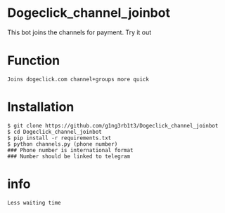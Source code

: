 # Dogeclick_channel_joinbot
This bot joins the channels for payment. Try it out
# Function
``` 
Joins dogeclick.com channel+groups more quick
```
# Installation
```
$ git clone https://github.com/g1ng3rb1t3/Dogeclick_channel_joinbot
$ cd Dogeclick_channel_joinbot
$ pip install -r requirements.txt
$ python channels.py (phone number)
### Phone number is international format
### Number should be linked to telegram
```
# info
```
Less waiting time
```

